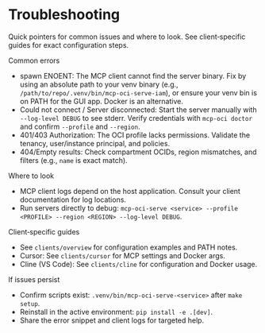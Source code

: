 # Troubleshooting

Quick pointers for common issues and where to look. See client‑specific guides for exact configuration steps.

Common errors
- spawn ENOENT: The MCP client cannot find the server binary. Fix by using an absolute path to your venv binary (e.g., `/path/to/repo/.venv/bin/mcp-oci-serve-iam`), or ensure your venv bin is on PATH for the GUI app. Docker is an alternative.
- Could not connect / Server disconnected: Start the server manually with `--log-level DEBUG` to see stderr. Verify credentials with `mcp-oci doctor` and confirm `--profile` and `--region`.
- 401/403 Authorization: The OCI profile lacks permissions. Validate the tenancy, user/instance principal, and policies.
- 404/Empty results: Check compartment OCIDs, region mismatches, and filters (e.g., `name` is exact match).

Where to look
- MCP client logs depend on the host application. Consult your client documentation for log locations.
- Run servers directly to debug: `mcp-oci-serve <service> --profile <PROFILE> --region <REGION> --log-level DEBUG`.

Client‑specific guides
- See `clients/overview` for configuration examples and PATH notes.
- Cursor: See `clients/cursor` for MCP settings and Docker args.
- Cline (VS Code): See `clients/cline` for configuration and Docker usage.

If issues persist
- Confirm scripts exist: `.venv/bin/mcp-oci-serve-<service>` after `make setup`.
- Reinstall in the active environment: `pip install -e .[dev]`.
- Share the error snippet and client logs for targeted help.
